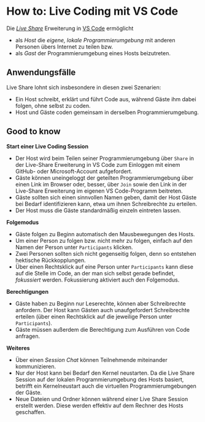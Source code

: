 # How to: Live Coding mit VS Code

Die [*Live Share*](https://code.visualstudio.com/learn/collaboration/live-share) Erweiterung in [VS Code](https://code.visualstudio.com) ermöglicht 

- als *Host* die *eigene, lokale Programmierumgebung* mit anderen Personen übers Internet zu teilen bzw. 
- als *Gast* der Programmierumgebung eines Hosts beizutreten.

## Anwendungsfälle

Live Share lohnt sich insbesondere in diesen zwei Szenarien:

- Ein Host schreibt, erklärt und führt Code aus, während Gäste ihm dabei folgen, ohne selbst zu coden.
- Host und Gäste coden gemeinsam in derselben Programmierumgebung.

## Good to know

**Start einer Live Coding Session**

- Der Host wird beim Teilen seiner Programmierumgebung über `Share` in der Live-Share Erweiterung in VS Code zum Einloggen mit einem GitHub- oder Microsoft-Account aufgefordert.
- Gäste können uneingeloggt der geteilten Programmierumgebung über einen Link im Browser oder, besser, über `Join` sowie den Link in der Live-Share Erweiterung im eigenen VS Code-Programm beitreten.
- Gäste sollten sich einen sinnvollen Namen geben, damit der Host Gäste bei Bedarf identifizieren kann, etwa um ihnen Schreibrechte zu erteilen.
- Der Host muss die Gäste standardmäßig einzeln eintreten lassen.

**Folgemodus**

- Gäste folgen zu Beginn automatisch den Mausbewegungen des Hosts.
- Um einer Person zu folgen bzw. nicht mehr zu folgen, einfach auf den Namen der Person unter `Participants` klicken. 
- Zwei Personen sollten sich nicht gegenseitig folgen, denn so entstehen hektische Rückkopplungen.
- Über einen Rechtsklick auf eine Person unter `Participants` kann diese auf die Stelle im Code, an der man sich selbst gerade befindet, *fokussiert* werden. Fokussierung aktiviert auch den Folgemodus.  

**Berechtigungen**

- Gäste haben zu Beginn nur Leserechte, können aber Schreibrechte anfordern. Der Host kann Gästen auch unaufgefordert Schreibrechte erteilen (über einen Rechtsklick auf die jeweilige Person unter `Participants`).
- Gäste müssen außerdem die Berechtigung zum Ausführen von Code anfragen.

**Weiteres**

- Über einen *Session Chat* können Teilnehmende miteinander kommunizieren. 
- Nur der Host kann bei Bedarf den Kernel neustarten. Da die Live Share Session auf der lokalen Programmierumgebung des Hosts basiert, betrifft ein Kernelneustart auch die virtuellen Programmierumgebungen der Gäste.
- Neue Dateien und Ordner können während einer Live Share Session erstellt werden. Diese werden effektiv auf dem Rechner des Hosts geschaffen.
